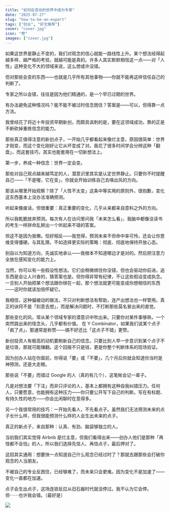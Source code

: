 ```yaml
---
title: "如何在变动的世界中成为专家"
date: "2025-07-27"
slug: "how-to-be-an-expert"
tags: ["创业", "好文推荐"]
cover: "cover.jpg"
icon: "😎"
images: ["cover.jpg"]
---
```

如果这世界是静止不变的，我们对观念的信心就能一路线性上升。某个想法经得起越多样、越严格的考验，就越可能是真的。许多人其实默默相信这一点——对「人性」这种变化不大的领域来说，这么想或许没错。



但对那些会变的东西——也就是几乎所有其他事物——你就不能再这样信任自己的判断了。



专家之所以会错，往往是因为他们精通的，是一个早已过期的世界。



有办法避免这种情况吗？能不能不被过时信念困住？答案是——可以，但得靠一点方法。



我曾经花了将近十年投资早期新创，而颇具讽刺的是，要在这领域成功，靠的正是不断砍掉重练信念的能力。



那些真正值得注意的新创点子，一开始几乎都看起来像烂主意，原因很简单：世界才刚变，而这个变化刚好让它从坏变成了对。我花了很多时间学会分辨这种「翻盘」，而这套技巧，其实也能套用在一切新想法上。



第一步，养成一种信念：世界一定会变。



那些对自己观点越来越笃定的人，潜意识里其实是认定世界静止。只要你不时提醒自己——「不是喔，它在变」，你就会开始训练自己去嗅出风的方向。



那该从哪里开始观察？除了「人性不太变」这条中等实用的原则外，很抱歉，变化这东西基本上没办法准确预测。



听起来像废话，但很重要：真正重要的变化，几乎从来都来自意料之外的方向。



所以我乾脆放弃预测。每次有人在访问里问我「未来怎么看」，我脑中都像没读书的考生一样拼命乱掰出一个听起来不错的答案。



但这不是因为我懒。恰好相反——我觉得，预测未来不但命中率可怜，还会让你思维变得僵硬。与其乱猜，不如选择更实际的策略：彻底、彻底地保持开放心态。



别自以为知道方向，先诚实地承认——我根本不知道哪边才是对的。然后把注意力全放在感知变化的能力上。



当然，你可以有一些假设性想法。它们会稍微绑住你没错，但也会驱动你前进。追东西是会让人兴奋的，猜答案也是。但你得非常有纪律，不让这些假设变成执念。
一旦别人开始把某个想法跟你绑在一起，那个想法就更可能变成你想相信的东西——这时你就该加倍怀疑它。



我相信，这种偏被动的做法，不只对判断想法有帮助，连产出想法也一样管用。真正的诀窍不是「刻意去想」，而是解决问题时，不打断那些莫名冒出来的直觉。



那些变化的风，常从某个领域专家的潜意识中吹出来。只要你对某件事够熟，一个突然跳出来的怪念头，几乎都有价值。
在 Y Combinator，如果我们说某个点子「疯了点」，那通常是称赞——搞不好还比「这点子不错」更赞。



新创投资人有极高的动机要刷新自己的信念。只要比别人早一步意识到某个点子不是垃圾，那就可能赚翻。这个回报不只是钱，更是你整个判断体系的现场验证。



因为创办人站在你面前，你得说「要」或「不要」，几个月后你就会知道你当时是神预测，还是大走眼。



那些说「不要」而错过 Google 的人（真的有几个），这笔帐会记一辈子。



凡是对想法要「下注」而非只评论的人，基本上都拥有这种自我纠错压力。任何人，只要愿意，也能拥有这种压力——你只要公开写下自己的判断。写在有标题、有持久性的地方——你会比闲聊时在意得多。



另一个我很常用的技巧：一开始先看人，不先看点子。虽然我们无法预测未来的点子长什么样，但我很能预测什么样的人会生出未来的点子。



真正的新点子，来自那种：认真、有劲、脑袋够独立的人。



当初我们其实觉得 Airbnb 是烂主意，但我们看得出来——创办人他们是那种「再怪都不会怕」的人，所以我们选择先信人、再信点子，最后押对了。



这招其实通用：想要快一点知道自己什么观念已经过时了？那就去跟那些会打破你观念的人当朋友。



不被自己的专业反困住，已经够难了，而未来只会更难。因为变化不是加速了——变化一直都在加速。



点子会生出点子，这场连锁反应从旧石器时代就没停过。我不认为它会停。
但⋯⋯也许我会错。（最好是）




![](https://prod-files-secure.s3.us-west-2.amazonaws.com/112d0858-5090-4d34-a606-b75eb8d65fd2/46476355-9cf3-4e99-9b7a-3531bc426380/1000202064.png?X-Amz-Algorithm=AWS4-HMAC-SHA256&X-Amz-Content-Sha256=UNSIGNED-PAYLOAD&X-Amz-Credential=ASIAZI2LB4666LPHHYIJ%2F20251012%2Fus-west-2%2Fs3%2Faws4_request&X-Amz-Date=20251012T071146Z&X-Amz-Expires=3600&X-Amz-Security-Token=IQoJb3JpZ2luX2VjEHwaCXVzLXdlc3QtMiJIMEYCIQCteSlKNgF9n5uaEqg3%2Fi1xiHFAymSuO4YlmXFxb0EMvQIhAIXRRagyCVi66o0mnA52N3XOIOeowwVDNEDOLkMFmGXlKv8DCCUQABoMNjM3NDIzMTgzODA1IgyQzD8wwGo8mIYycBMq3AOyRNmIpBKi3bUxGjtMs7SexpdmWhO4fvWoZqeUPcyzvBCBjdNw%2FV8wnKeNTaTn6E7C2eqJ65ulEPPThPnZNnLWD1RzKC%2BariEWCu599hoenezcN4wE0yN75ohrUQpv3XRqoGT2qYemRvTiPOrnnuukOku%2BPSkDsomIlJHj3CI%2FX3Aew%2Bws3zwe5Hpdxt2pDgZxzzU6WICa2PwvglEHP4eeL6RjLLpc5uX%2BBNGVzMWbM8%2FTdOjZKpvu%2BP7UEr2qLOFkPvSIQy3UJbx8G4Hg%2FkAGLo2Lqd%2F4WODB%2Ffl07064aEQ3%2Bxqcxxim3LU%2Fzhw58R6gIYaMYuB7PGYWDI9u%2FM6ipOYKlu4kNtyrNfs79YffCHPvlX%2B69tfs9eZ9jCblkkkVtWjzzCAf2saYQ66lR1KwTWc%2F%2Bwlew%2FXD2WTTDFDXwrcbkloDzoON9%2Fs9y5Z64LZf2QjkedaCgt5Z4Dzhw2Owey1jRMuQigGWq8ppI%2B%2B31Nvr%2B1ykEj0jLcjVBe1OQkNrqdvTGTvKZadO0NYIuuQDWm4m33Hqa7hXnmrHoA36J7YE%2BkkGj0tTDZualxrmxwpQbj3ZVhZSKVtGi8CsVuyKT30OGqxapZwwrAFpABkahT8S6jWPwSZ4lokICDD6yazHBjqkATDws2qXywkR2%2B3QNsUQuwe3SzWPt1ohPLeJQWoANg0XGgrMzu4qfOpWS2NSoUcSOx%2FJCbV70YLquTqjPV5NqFxmNIlllkIZ8ryJXvY8Rbe49SEbZ6TSOSWZwBxPMszX%2F8i73%2FZY%2BKw2geOGNbAkdFwyHJ6UFMD02xkDxW8obw6wgfaOpnFx42hbXx1JrQ5APmfPAqBMAZqPrzxUcgJMD6P%2BzEsX&X-Amz-Signature=a719d7a0728258e5442b90ee56f092d35ffe72da2522b871c507750c9208baca&X-Amz-SignedHeaders=host&x-amz-checksum-mode=ENABLED&x-id=GetObject)

